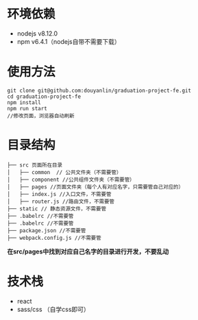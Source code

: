 # 环境依赖

* nodejs v8.12.0
* npm v6.4.1（nodejs自带不需要下载）

# 使用方法

```shell
git clone git@github.com:douyanlin/graduation-project-fe.git
cd graduation-project-fe
npm install
npm run start
//修改页面，浏览器自动刷新
```

# 目录结构

```
├── src 页面所在目录
│   ├── common  // 公共文件夹（不需要管）
│   ├── component //公共组件文件夹（不需要管）
│   ├── pages //页面文件夹（每个人有对应名字，只需要管自己对应的）
│   ├── index.js //入口文件，不需要管
│   ├── router.js //路由文件，不需要管
├── static // 静态资源文件，不需要管
├── .babelrc //不需要管
├── .babelrc //不需要管
├── package.json //不需要管
├── webpack.config.js //不需要管
```

**在src/pages中找到对应自己名字的目录进行开发，不要乱动**

# 技术栈

* react
* sass/css （自学css即可）
